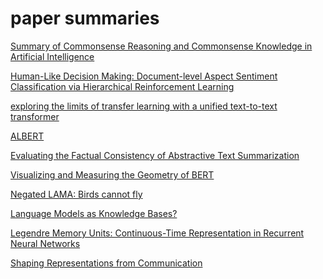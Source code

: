 # paper summaries

[Summary of Commonsense Reasoning and Commonsense Knowledge in Artificial Intelligence](https://www.notion.so/b463e721f64949a2af162cde8661d274)

[Human-Like Decision Making: Document-level Aspect Sentiment
Classification via Hierarchical Reinforcement Learning](https://www.notion.so/2c5e75aa7791472d90d2e8590c47e71a)

[exploring the limits of transfer learning with a unified text-to-text transformer](https://www.notion.so/161f54f56df047a4b5fe6cebb5bbf1ef)

[ALBERT](https://www.notion.so/7083c8a9f3f2400e973266d6de16658d)

[Evaluating the Factual Consistency of Abstractive Text Summarization](https://www.notion.so/177479e9296644c1ae8010fbdb47a73c)

[Visualizing and Measuring the Geometry of BERT](https://www.notion.so/226b98a9110442fa8120e84dc107b692)

[Negated LAMA: Birds cannot fly](https://www.notion.so/c92fca5a5d704e769c5346c51842d8e4)

[Language Models as Knowledge Bases?](https://www.notion.so/040d84214c0c45d39e309cea6ab68d88)

[Legendre Memory Units: Continuous-Time
Representation in Recurrent Neural Networks](https://www.notion.so/christinakim/Legendre-Memory-Units-Continuous-Time-Representation-in-Recurrent-Neural-Networks-afbd3578931a417e81d7ba128bf62e8b)

[Shaping Representations from Communication](https://www.notion.so/christinakim/Shaping-Representations-from-Communication-18e408781c2747b5863c4b02168bd137)
